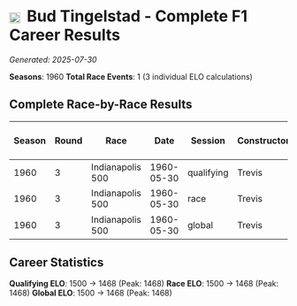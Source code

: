 # <img src="https://upload.wikimedia.org/wikipedia/commons/a/a4/Flag_of_the_United_States.svg" alt="United States" width="20" height="auto" style="vertical-align: middle; margin-right: 5px;" onerror="this.outerHTML='🇺🇸'; this.style.marginRight='5px';"/> Bud Tingelstad - Complete F1 Career Results

*Generated: 2025-07-30*

**Seasons**: 1960
**Total Race Events**: 1 (3 individual ELO calculations)

## Complete Race-by-Race Results

| Season | Round | Race | Date | Session | Constructor | Position | Starting ELO | ELO Change | Final ELO | Teammate | Teammate Position | Teammate Starting ELO | Teammate ELO Change | Teammate Final ELO |
|--------|-------|------|------|---------|-------------|----------|--------------|------------|-----------|----------|-------------------|----------------------|---------------------|-------------------|
| 1960 | 3 | Indianapolis 500 | 1960-05-30 | qualifying | Trevis | 28 | 1500 | -32 | 1468 | <img src="https://upload.wikimedia.org/wikipedia/commons/a/a4/Flag_of_the_United_States.svg" alt="United States" width="20" height="auto" style="vertical-align: middle; margin-right: 5px;" onerror="this.outerHTML='🇺🇸'; this.style.marginRight='5px';"/> Eddie Johnson | 7 | N/A | N/A | N/A |
| 1960 | 3 | Indianapolis 500 | 1960-05-30 | race | Trevis | 9 | 1500 | -32 | 1468 | <img src="https://upload.wikimedia.org/wikipedia/commons/a/a4/Flag_of_the_United_States.svg" alt="United States" width="20" height="auto" style="vertical-align: middle; margin-right: 5px;" onerror="this.outerHTML='🇺🇸'; this.style.marginRight='5px';"/> Eddie Johnson | 6 | N/A | N/A | N/A |
| 1960 | 3 | Indianapolis 500 | 1960-05-30 | global | Trevis | Q:28/R:9 | 1500 | -32 | 1468 | <img src="https://upload.wikimedia.org/wikipedia/commons/a/a4/Flag_of_the_United_States.svg" alt="United States" width="20" height="auto" style="vertical-align: middle; margin-right: 5px;" onerror="this.outerHTML='🇺🇸'; this.style.marginRight='5px';"/> Eddie Johnson | Q:7/R:6 | N/A | N/A | N/A |

## Career Statistics

**Qualifying ELO**: 1500 → 1468 (Peak: 1468)
**Race ELO**: 1500 → 1468 (Peak: 1468)
**Global ELO**: 1500 → 1468 (Peak: 1468)

